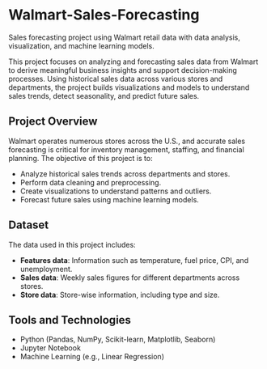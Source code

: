 # Walmart-Sales-Forecasting
Sales forecasting project using Walmart retail data with data analysis, visualization, and machine learning models.

This project focuses on analyzing and forecasting sales data from Walmart to derive meaningful business insights and support decision-making processes. Using historical sales data across various stores and departments, the project builds visualizations and models to understand sales trends, detect seasonality, and predict future sales.

## Project Overview

Walmart operates numerous stores across the U.S., and accurate sales forecasting is critical for inventory management, staffing, and financial planning. The objective of this project is to:

- Analyze historical sales trends across departments and stores.
- Perform data cleaning and preprocessing.
- Create visualizations to understand patterns and outliers.
- Forecast future sales using machine learning models.

## Dataset

The data used in this project includes:

- **Features data**: Information such as temperature, fuel price, CPI, and unemployment.
- **Sales data**: Weekly sales figures for different departments across stores.
- **Store data**: Store-wise information, including type and size.

## Tools and Technologies

- Python (Pandas, NumPy, Scikit-learn, Matplotlib, Seaborn)
- Jupyter Notebook
- Machine Learning (e.g., Linear Regression)



